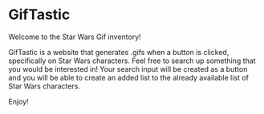 # GifTastic

Welcome to the Star Wars Gif inventory!

GifTastic is a website that generates .gifs when a button is clicked, specifically on Star Wars characters. Feel free to search up something that you would be interested in! Your search input will be created as a button and you will be able to create an added list to the already available list of Star Wars characters.

Enjoy!